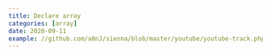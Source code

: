 ```yaml
---
title: Declare array
categories: [array]
date: 2020-09-11
example: //github.com/a8nJ/sienna/blob/master/youtube/youtube-track.php
---
```

